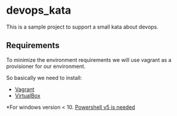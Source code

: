 # devops_kata

This is a sample project to support a small kata about devops.

## Requirements

To minimize the environment requirements we will use vagrant as a provisioner for our environment. 

So basically we need to install:

* [Vagrant](https://www.vagrantup.com/downloads.html)
* [VirtualBox](https://www.virtualbox.org/wiki/Downloads)

*For windows version < 10. [Powershell v5 is needed](https://github.com/hashicorp/vagrant/issues/8783)
